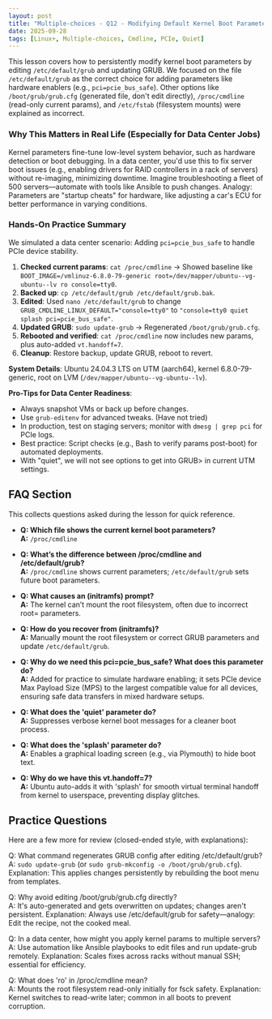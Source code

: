 ```yaml
---
layout: post
title: "Multiple-choices - Q12 - Modifying Default Kernel Boot Parameters"
date: 2025-09-28
tags: [Linux+, Multiple-choices, Cmdline, PCIe, Quiet]
---
```


This lesson covers how to persistently modify kernel boot parameters by editing `/etc/default/grub` and updating GRUB. We focused on the file `/etc/default/grub` as the correct choice for adding parameters like hardware enablers (e.g., `pci=pcie_bus_safe`). Other options like `/boot/grub/grub.cfg` (generated file, don't edit directly), `/proc/cmdline` (read-only current params), and `/etc/fstab` (filesystem mounts) were explained as incorrect.

### Why This Matters in Real Life (Especially for Data Center Jobs)

Kernel parameters fine-tune low-level system behavior, such as hardware detection or boot debugging. In a data center, you'd use this to fix server boot issues (e.g., enabling drivers for RAID controllers in a rack of servers) without re-imaging, minimizing downtime. Imagine troubleshooting a fleet of 500 servers—automate with tools like Ansible to push changes. Analogy: Parameters are "startup cheats" for hardware, like adjusting a car's ECU for better performance in varying conditions.

### Hands-On Practice Summary

We simulated a data center scenario: Adding `pci=pcie_bus_safe` to handle PCIe device stability.

1. **Checked current params**: `cat /proc/cmdline` → Showed baseline like `BOOT_IMAGE=/vmlinuz-6.8.0-79-generic root=/dev/mapper/ubuntu--vg-ubuntu--lv ro console=tty0`.
2. **Backed up**: `cp /etc/default/grub /etc/default/grub.bak`.
3. **Edited**: Used `nano /etc/default/grub` to change `GRUB_CMDLINE_LINUX_DEFAULT="console=tty0"` to `"console=tty0 quiet splash pci=pcie_bus_safe"`.
4. **Updated GRUB**: `sudo update-grub` → Regenerated `/boot/grub/grub.cfg`.
5. **Rebooted and verified**: `cat /proc/cmdline` now includes new params, plus auto-added `vt.handoff=7`.
6. **Cleanup**: Restore backup, update GRUB, reboot to revert.

**System Details**: Ubuntu 24.04.3 LTS on UTM (aarch64), kernel 6.8.0-79-generic, root on LVM (`/dev/mapper/ubuntu--vg-ubuntu--lv`).

**Pro-Tips for Data Center Readiness**:

- Always snapshot VMs or back up before changes.
- Use `grub-editenv` for advanced tweaks. (Have not tried)
- In production, test on staging servers; monitor with `dmesg | grep pci` for PCIe logs.
- Best practice: Script checks (e.g., Bash to verify params post-boot) for automated deployments.
- With "quiet", we will not see options to get into GRUB> in current UTM settings.

## FAQ Section

This collects questions asked during the lesson for quick reference.

- **Q: Which file shows the current kernel boot parameters?**  
  **A:** `/proc/cmdline`

- **Q: What’s the difference between /proc/cmdline and /etc/default/grub?**  
  **A:** `/proc/cmdline` shows current parameters; `/etc/default/grub` sets future boot parameters.

- **Q: What causes an (initramfs) prompt?**  
  **A:** The kernel can’t mount the root filesystem, often due to incorrect root= parameters.

- **Q: How do you recover from (initramfs)?**  
  **A:** Manually mount the root filesystem or correct GRUB parameters and update `/etc/default/grub`.

- **Q: Why do we need this pci=pcie_bus_safe? What does this parameter do?**  
  **A:** Added for practice to simulate hardware enabling; it sets PCIe device Max Payload Size (MPS) to the largest compatible value for all devices, ensuring safe data transfers in mixed hardware setups.

- **Q: What does the 'quiet' parameter do?**  
  **A:** Suppresses verbose kernel boot messages for a cleaner boot process.

- **Q: What does the 'splash' parameter do?**  
  **A:** Enables a graphical loading screen (e.g., via Plymouth) to hide boot text.

- **Q: Why do we have this vt.handoff=7?**  
  **A:** Ubuntu auto-adds it with 'splash' for smooth virtual terminal handoff from kernel to userspace, preventing display glitches.

## Practice Questions

Here are a few more for review (closed-ended style, with explanations):

Q: What command regenerates GRUB config after editing /etc/default/grub?  
A: `sudo update-grub` (or `sudo grub-mkconfig -o /boot/grub/grub.cfg`). Explanation: This applies changes persistently by rebuilding the boot menu from templates.

Q: Why avoid editing /boot/grub/grub.cfg directly?  
A: It's auto-generated and gets overwritten on updates; changes aren't persistent. Explanation: Always use /etc/default/grub for safety—analogy: Edit the recipe, not the cooked meal.

Q: In a data center, how might you apply kernel params to multiple servers?  
A: Use automation like Ansible playbooks to edit files and run update-grub remotely. Explanation: Scales fixes across racks without manual SSH; essential for efficiency.

Q: What does 'ro' in /proc/cmdline mean?  
A: Mounts the root filesystem read-only initially for fsck safety. Explanation: Kernel switches to read-write later; common in all boots to prevent corruption.
